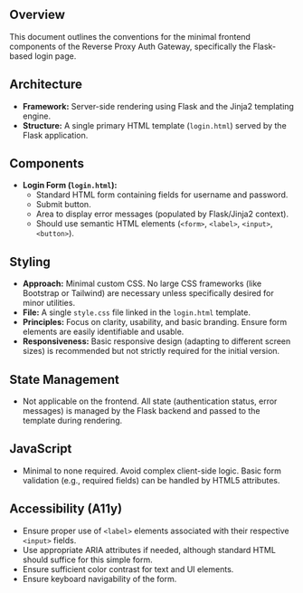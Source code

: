 ## Overview

This document outlines the conventions for the minimal frontend components of the Reverse Proxy Auth Gateway, specifically the Flask-based login page.

## Architecture

* **Framework:** Server-side rendering using Flask and the Jinja2 templating engine.
* **Structure:** A single primary HTML template (`login.html`) served by the Flask application.

## Components

* **Login Form (`login.html`):**
    * Standard HTML form containing fields for username and password.
    * Submit button.
    * Area to display error messages (populated by Flask/Jinja2 context).
    * Should use semantic HTML elements (`<form>`, `<label>`, `<input>`, `<button>`).

## Styling

* **Approach:** Minimal custom CSS. No large CSS frameworks (like Bootstrap or Tailwind) are necessary unless specifically desired for minor utilities.
* **File:** A single `style.css` file linked in the `login.html` template.
* **Principles:** Focus on clarity, usability, and basic branding. Ensure form elements are easily identifiable and usable.
* **Responsiveness:** Basic responsive design (adapting to different screen sizes) is recommended but not strictly required for the initial version.

## State Management

* Not applicable on the frontend. All state (authentication status, error messages) is managed by the Flask backend and passed to the template during rendering.

## JavaScript

* Minimal to none required. Avoid complex client-side logic. Basic form validation (e.g., required fields) can be handled by HTML5 attributes.

## Accessibility (A11y)

* Ensure proper use of `<label>` elements associated with their respective `<input>` fields.
* Use appropriate ARIA attributes if needed, although standard HTML should suffice for this simple form.
* Ensure sufficient color contrast for text and UI elements.
* Ensure keyboard navigability of the form.